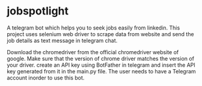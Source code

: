 # jobspotlight
A telegram bot which helps you to seek jobs easily from linkedin. This project uses selenium web driver to scrape data from website and send the job details as text message in telegram chat.

Download the chromedriver from the official chromedriver website of google. Make sure that the version of chrome driver matches the version of your driver.
create an API key using BotFather in telegram and insert the API key generated from it in the main.py file. 
The user needs to have a Telegram account inorder to use this bot.
